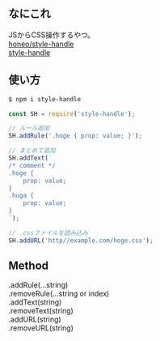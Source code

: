 ## なにこれ
JSからCSS操作するやつ。  
[honeo/style-handle](https://github.com/honeo/style-handle)  
[style-handle](https://www.npmjs.com/package/style-handle)

## 使い方
```bash
$ npm i style-handle
```
```js
const SH = require('style-handle');

// ルール追加
SH.addRule('.hoge { prop: value; }');

// まとめて追加
SH.addText(`
/* comment */
.hoge {
    prop: value;
}
.huga {
    prop: value;
}
`);

// .cssファイルを読み込み
SH.addURL('http//example.com/hoge.css');
```

## Method
.addRule(...string)  
.removeRule(...string or index)  
.addText(string)  
.removeText(string)  
.addURL(string)  
.removeURL(string)  

